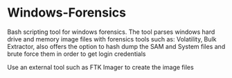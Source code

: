 # Windows-Forensics
Bash scripting tool for windows forensics. The tool parses windows hard drive and memory image files with forensics tools such as: Volatility, Bulk Extractor, also offers the option to hash dump the SAM and System files and brute force them in order to get login credentials

Use an external  tool such as FTK Imager to create the image files

